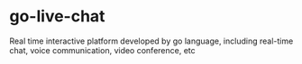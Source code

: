 # go-live-chat
Real time interactive platform developed by go language, including real-time chat, voice communication, video conference, etc
